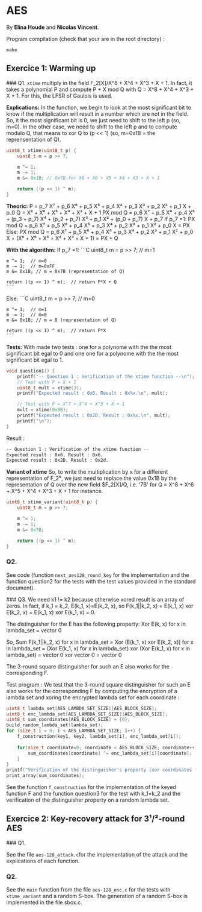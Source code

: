 # AES

By **Elina Houde** and **Nicolas Vincent**.

Program compilation (check that your are in the root directory) :
```
make
```

## Exercice 1: Warming up

### Q1.
`xtime` multiply in the field F_2[X]/X^8 + X^4 + X^3 + X + 1. In fact, it takes a polynomial P and compute P * X mod Q with Q = X^8 + X^4 + X^3 + X + 1. For this, the LFSR of Gaulois is used.

**Explications:**
In the function, we begin to look at the most significant bit to know if the multiplication will result in a number which are not in the field.
So, it the most significant bit is 0, we just need to shift to the left p (so, m=0). In the other case, we need to shift to the left p and to compute modulo Q, that means to xor Q to (p << 1) (so, m=0x1B = the reprensentation of Q).

```C
uint8_t xtime(uint8_t p) {
	uint8_t m = p >> 7;

	m ^= 1;
	m -= 1;
	m &= 0x1B; // 0x7B for X8 + X6 + X5 + X4 + X3 + X + 1

	return ((p << 1) ^ m);
}
```

**Theoric:**
P = p_7 X⁷ + p_6 X⁶ + p_5 X⁵ + p_4 X⁴ + p_3 X³ + p_2 X² + p_1 X + p_0
Q = X⁸ + X⁶ + X⁵ + X⁴ + X³ + X + 1
PX mod Q = p_6 X⁷ + p_5 X⁶ + p_4 X⁵ + (p_3 + p_7) X⁴ + (p_2 + p_7) X³ + p_1 X² + (p_0 + p_7) X + p_7
If p_7 =1:
    PX mod Q = p_6 X⁷ + p_5 X⁶ + p_4 X⁵ + p_3 X⁴ + p_2 X³ + p_1 X² + p_0 X = PX
Else:
    PX mod Q = p_6 X⁷ + p_5 X⁶ + p_4 X⁵ + p_3 X⁴ + p_2 X³ + p_1 X² + p_0 X + (X⁸ + X⁶ + X⁵ + X⁴ + X³ + X + 1) = PX + Q

**With the algorithm:**
If p_7 =1:
    ```C
    uint8_t m = p >> 7;  // m=1

	m ^= 1;  // m=0
	m -= 1;  // m=0xFF
	m &= 0x1B; // m = 0x7B (representation of Q)

	return ((p << 1) ^ m);  // return P*X + Q
    ```
Else:
    ```C
    uint8_t m = p >> 7;  // m=0

	m ^= 1;  // m=1
	m -= 1;  // m=0
	m &= 0x1B; // m = 0 (representation of Q)

	return ((p << 1) ^ m);  // return P*X
    ```

**Tests:**
With made two tests : one for a polynome with the the most significant bit egal to 0 and one one for a polynome with the the most significant bit egal to 1.

```C
void question1() {
	printf("-- Question 1 : Verification of the xtime function --\n");
	// Test with P = X + 1
	uint8_t mult = xtime(3);
	printf("Expected result : 0x6. Result : 0x%x.\n", mult);

	// Test with P = X^7 + X^4 + X^3 + X + 1
	mult = xtime(0x9B);
	printf("Expected result : 0x2D. Result : 0x%x.\n", mult);	
	printf("\n");
}
```

Result :
```bash
-- Question 1 : Verification of the xtime function --
Expected result : 0x6. Result : 0x6.
Expected result : 0x2D. Result : 0x2d.
```

**Variant of xtime**
So, to write the multiplication by x for a different representation of F_2⁸, we just need to replace the value 0x1B by the representation of Q over the new field $F_2[X]/Q, i.e. '7B' for Q = X^8 + X^6 + X^5 + X^4 + X^3 + X + 1 for instance.

```C
uint8_t xtime_variant(uint8_t p) {
	uint8_t m = p >> 7;

	m ^= 1;
	m -= 1;
	m &= 0x7B;

	return ((p << 1) ^ m);
}
```

### Q2.
See code (function `next_aes128_round_key` for the implementation and the function question2 for the tests with the test values provided in the standard document).

### Q3.
We need k1 != k2 because otherwise xored result is an array of zeros. In fact, if k_1 = k_2, E(k_1, x)=E(k_2, x), so F(k_1||k_2, x) = E(k_1, x) xor E(k_2, x) = E(k_1, x) xor E(k_1, x) = 0.

The distinguisher for the E has the following property:
Xor E(k, x) for x in lambda_set = vector 0

So, Sum F(k_1||k_2, x) for x in lambda_set = Xor (E(k_1, x) xor E(k_2, x)) for x in lambda_set
        = (Xor E(k_1, x) for x in lambda_set) xor (Xor E(k_1, x) for x in lambda_set)
        = vector 0 xor vector 0
        = vector 0

The 3-round square distinguisher for such an E also works for the corresponding F.


Test program :
We test that the 3-round square distinguisher for such an E also works for the corresponding F by computing the encryption of a lambda set and xoring the encrypted lambda set for each coordinate :

```C
uint8_t lambda_set[AES_LAMBDA_SET_SIZE][AES_BLOCK_SIZE];
uint8_t enc_lambda_set[AES_LAMBDA_SET_SIZE][AES_BLOCK_SIZE];
uint8_t sum_coordinates[AES_BLOCK_SIZE] = {0};
build_random_lambda_set(lambda_set);
for (size_t i = 0; i < AES_LAMBDA_SET_SIZE; i++) {
    f_construction(key1, key2, lambda_set[i], enc_lambda_set[i]);
    
    for(size_t coordinate=0; coordinate < AES_BLOCK_SIZE; coordinate++) {
        sum_coordinates[coordinate] ^= enc_lambda_set[i][coordinate];
    }
}
printf("Verification of the distinguisher's property (xor coordinates for a lambda set is the vector 0):\n");
print_array(sum_coordinates);
```

See the function `f_construction` for the implementation of the keyed function F and the function question3 for the test with k_1=k_2 and the verification of the distinguisher property on a random lambda set.


## Exercice 2: Key-recovery attack for 3¹/²-round AES

### Q1.

See the file `aes-128_attack.c`for the implementation of the attack and the explications of each function.

### Q2.

See the `main` function from the file `aes-128_enc.c` for the tests with `xtime_variant` and a random S-box. The generation of a random S-box is implemented in the file sbox.c.